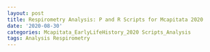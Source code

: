 ```yaml
---
layout: post
title: Respirometry Analysis: P and R Scripts for Mcapitata 2020
date: '2020-08-30'
categories: Mcapitata_EarlyLifeHistory_2020 Scripts_Analysis
tags: Analysis Respirometry
---
```

